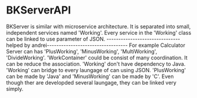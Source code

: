# BKServerAPI

BKServer is similar with microservice architecture.
It is separated into small, independent services named 'Working'.
Every service in the 'Working' class can be linked to use parameter of JSON.
------------------------------- helped by andrei----------------------------------
For example Calculator Server can has 'PlusWorking', 'MinusWorking', 'MultiWorking', 'DivideWorking'.
'WorkContainer' could be consist of many coordination.
It can be reduce the association.
'Working' don't have dependency to Java. 'Working' can bridge to every laungage of can using JSON.
'PlusWorking' can be made by 'Java' and 'MinusWorking' can be made by 'C'.
Even though ther are developded several laungage, they can be linked very simply.
